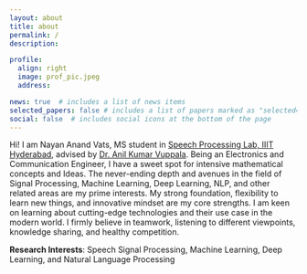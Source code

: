 ```yaml
---
layout: about
title: about
permalink: /
description: 

profile:
  align: right
  image: prof_pic.jpeg
  address: 

news: true  # includes a list of news items
selected_papers: false # includes a list of papers marked as "selected={true}"
social: false  # includes social icons at the bottom of the page
---
```


Hi! I am Nayan Anand Vats, MS student in [Speech Processing Lab, IIIT Hyderabad](https://ltrc.iiit.ac.in/), advised by [Dr. Anil Kumar Vuppala](https://sites.google.com/view/welcome-to-anils-world/Home). Being an Electronics and Communication Engineer, I have a sweet spot for intensive mathematical concepts and Ideas. The never-ending depth and avenues in the field of Signal Processing, Machine Learning, Deep Learning, NLP, and other related areas are my prime interests. My strong foundation, flexibility to learn new things, and innovative mindset are my core strengths. I am keen on learning about cutting-edge technologies and their use case in the modern world. I firmly believe in teamwork, listening to different viewpoints, knowledge sharing, and healthy competition. 


**Research Interests**: Speech Signal Processing, Machine Learning, Deep Learning, and Natural Language Processing 
<!-- Research Interests :
Game Theory, fairness, Machine Learning, Graph Neural Networks -->

 <!-- Edit `_bibliography/papers.bib` and Jekyll will render your [publications page](/al-folio/publications/) automatically. -->

<!-- Link to your social media connections, too. This theme is set up to use [Font Awesome icons](http://fortawesome.github.io/Font-Awesome/) and [Academicons](https://jpswalsh.github.io/academicons/), like the ones below. Add your Facebook, Twitter, LinkedIn, Google Scholar, or just disable all of them. -->
